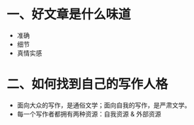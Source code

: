 # 一、好文章是什么味道
- 准确
- 细节
- 真情实感
# 二、如何找到自己的写作人格
- 面向大众的写作，是通俗文学；面向自我的写作，是严肃文学。
- 每一个写作者都拥有两种资源：自我资源 & 外部资源